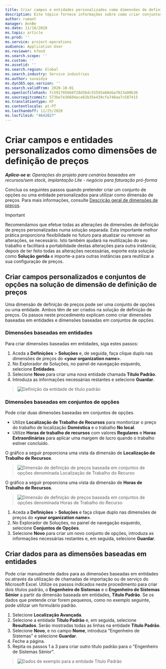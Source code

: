 ```yaml
---
title: Criar campos e entidades personalizados como dimensões de definição de preços
description: Este tópico fornece informações sobre como criar conjuntos de opções ou entidades personalizados.
author: rumant
manager: AnnBe
ms.date: 11/18/2020
ms.topic: article
ms.prod: ''
ms.service: project-operations
audience: Application User
ms.reviewer: kfend
ms.search.scope: ''
ms.custom: ''
ms.assetid: ''
ms.search.region: Global
ms.search.industry: Service industries
ms.author: suvaidya
ms.dyn365.ops.version: ''
ms.search.validFrom: 2020-10-01
ms.openlocfilehash: fc5917856b8f28d36dc55593a68eba7823a00b36
ms.sourcegitcommit: 573be7e36604ace82b35e439cfa748aa7c587415
ms.translationtype: HT
ms.contentlocale: pt-PT
ms.lasthandoff: 11/25/2020
ms.locfileid: "4642827"
---
```

# <a name="create-custom-fields-and-entities-as-pricing-dimensions"></a>Criar campos e entidades personalizados como dimensões de definição de preços

_**Aplica-se a:** Operações do projeto para cenários baseados em recursos/sem stock, implantação Lite - negócio para faturação pró-forma_

Conclua os seguintes passos quando pretender criar um conjunto de opções ou uma entidade personalizados para utilizar como dimensão de preços. Para mais informações, consulte [Descrição geral de dimensões de preços](pricing-dimensions-overview.md).  

> [!IMPORTANT]
> Recomendamos que efetue todas as alterações de dimensões de definição de preços personalizadas numa solução separada. Esta importante melhor prática proporciona flexibilidade no futuro para atualizar ou remover as alterações, se necessário. Isto também ajudará na reutilização do seu trabalho e facilitará a portabilidade destas alterações para outra instância; depois de ter feito todas as alterações necessárias, exporte esta solução como **Solução gerida** e importe-a para outras instâncias para reutilizar a sua configuração de preços.

  
## <a name="create-custom-fields-and-option-sets-in-the-pricing-dimension-solution"></a>Criar campos personalizados e conjuntos de opções na solução de dimensão de definição de preços

Uma dimensão de definição de preços pode ser uma conjunto de opções ou uma entidade. Ambos têm de ser criados na solução de definição de preços. Os passos neste procedimento explicam como criar dimensões baseadas em entidades e dimensões baseadas em conjuntos de opções.

### <a name="entity-based-dimensions"></a>Dimensões baseadas em entidades
Para criar dimensões baseadas em entidades, siga estes passos:

1. Aceda a **Definições** > **Soluções** e, de seguida, faça clique duplo nas dimensões de preços do **\<your organization name>**.
2. No Explorador de Soluções, no painel de navegação esquerdo, selecione **Entidades**.
3. Selecione **Novo** para criar uma nova entidade chamada **Título Padrão**. 
4. Introduza as informações necessárias restantes e selecione **Guardar**.

> ![Definição da entidade de título padrão](media/Standard-Title-entity-definition.png)

### <a name="option-set-based-dimensions"></a>Dimensões baseadas em conjuntos de opções 
Pode criar duas dimensões baseadas em conjuntos de opções. 

- Utilize **Localização de Trabalho de Recursos** para monitorizar o preço do trabalho de localização **Doméstica** e o trabalho **No local**. 
- Utilize **Horas de trabalho de recursos** com valores **Regulares** e **Horas Extraordinárias** para aplicar uma margem de lucro quando o trabalho estiver concluído.

O gráfico a seguir proporciona uma vista da dimensão de **Localização de Trabalho de Recursos**. 

> ![Dimensão de definição de preços baseada em conjuntos de opções denominada Localização de Trabalho do Recurso](media/Option-set-PD-called-Resource-Work-Location.png)

O gráfico a seguir proporciona uma vista da dimensão de **Horas de Trabalho de Recursos**. 

> ![Dimensão de definição de preços baseada em conjuntos de opções denominada Horas de Trabalho do Recurso](media/Option-set-PD-called-Resource-Work-Hours.png)

1. Aceda a **Definições** > **Soluções** e faça clique duplo nas dimensões de preços do **\<your organization name>**. 
2. No Explorador de Soluções, no painel de navegação esquerdo, selecione **Conjuntos de Opções**. 
3. Selecione **Novo** para criar um novo conjunto de opções, introduza as informações necessárias restantes e, em seguida, selecione **Guardar**.

## <a name="create-data-for-entity-based-dimensions"></a>Criar dados para as dimensões baseadas em entidades

Pode criar manualmente dados para as dimensões baseadas em entidades ou através da utilização de chamadas de importação ou de serviço do Microsoft Excel. Utilize os passos indicados neste procedimento para criar dois títulos padrão, o **Engenheiro de Sistemas** e o **Engenheiro de Sistemas Sénior** a partir da dimensão baseada em entidades, **Título Padrão**. Se os dados que pretende criar forem pequenos, como no exemplo seguinte, pode utilizar um formulário padrão.

1. Selecione **Localização Avançada**.
2. Selecione a entidade **Título Padrão** e, em seguida, selecione **Resultados**. Serão mostradas todas as linhas na entidade **Título Padrão**.
3. Selecione **Novo**, e no campo **Nome**, introduza "Engenheiro de Sistemas" e selecione **Guardar**.
4. Feche a página. 
5. Repita os passos 1 a 3 para criar outro título padrão para o "Engenheiro de Sistemas Sénior".

> ![Dados de exemplo para a entidade Título Padrão](media/ST-data.png)
